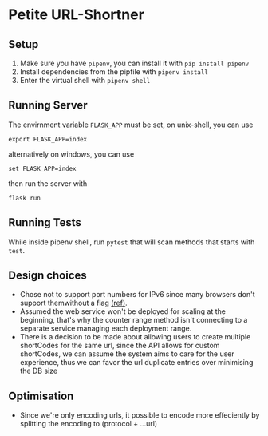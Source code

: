 # Petite URL-Shortner

## Setup
1. Make sure you have `pipenv`, you can install it with `pip install pipenv`
2. Install dependencies from the pipfile with `pipenv install`
3. Enter the virtual shell with `pipenv shell`

## Running Server
The envirnment variable `FLASK_APP` must be set, on unix-shell, you can use
```
export FLASK_APP=index
```
alternatively on windows, you can use
```
set FLASK_APP=index
```
then run the server with
```
flask run
```

## Running Tests
While inside pipenv shell, run `pytest` that will scan methods that starts with `test`. 

## Design choices
- Chose not to support port numbers for IPv6 since many browsers don't support themwithout a flag [(ref)](https://support.mozilla.org/en-US/questions/1111992).
- Assumed the web service won't be deployed for scaling at the beginning, that's why the counter range method isn't connecting to a separate service managing each deployment range.
- There is a decision to be made about allowing users to create multiple shortCodes for the same url, since the API allows for custom shortCodes, we can assume the system aims to care for the user experience, thus we can favor the url duplicate entries over minimising the DB size

## Optimisation
- Since we're only encoding urls, it possible to encode more effeciently by splitting the encoding to (protocol + ...url)